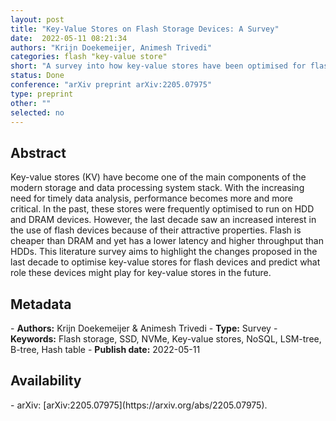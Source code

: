 ```yaml
---
layout: post
title: "Key-Value Stores on Flash Storage Devices: A Survey"
date:  2022-05-11 08:21:34
authors: "Krijn Doekemeijer, Animesh Trivedi"
categories: flash "key-value store"
short: "A survey into how key-value stores have been optimised for flash storage in the past decade (~2010 to ~2022)"
status: Done
conference: "arXiv preprint arXiv:2205.07975"
type: preprint
other: ""
selected: no
---
```


<h2>Abstract</h2>
Key-value stores (KV) have become one of the main components of the modern storage and data processing system
stack. With the increasing need for timely data analysis, performance becomes more and more critical. In the past, these
stores were frequently optimised to run on HDD and DRAM
devices. However, the last decade saw an increased interest in
the use of flash devices because of their attractive properties.
Flash is cheaper than DRAM and yet has a lower latency and
higher throughput than HDDs. This literature survey aims to
highlight the changes proposed in the last decade to optimise
key-value stores for flash devices and predict what role these
devices might play for key-value stores in the future.

<h2>Metadata</h2>
- <b>Authors:</b> Krijn Doekemeijer & Animesh Trivedi
- <b>Type:</b> Survey
- <b>Keywords:</b> Flash storage, SSD, NVMe, Key-value stores,
NoSQL, LSM-tree, B-tree, Hash table
- <b>Publish date:</b> 2022-05-11

<h2>Availability</h2>
- arXiv: [arXiv:2205.07975](https://arxiv.org/abs/2205.07975).
